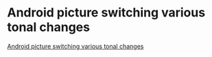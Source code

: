 # Android picture switching various tonal changes
[Android picture switching various tonal changes](https://aiwithcloud.com/2022/09/15/android_picture_switching_various_tonal_changes/)
